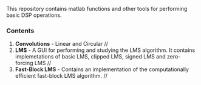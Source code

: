 This repository contains matlab functions and other tools for performing basic DSP operations.

### Contents

1. **Convolutions** - Linear and Circular //
2. **LMS** - A GUI for performing and studying the LMS algorithm. It contains implemetations of basic LMS, clipped LMS, signed LMS and zero-forcing LMS //
3. **Fast-Block LMS** - Contains an implementation of the computationally efficient fast-block LMS algorithm. //
